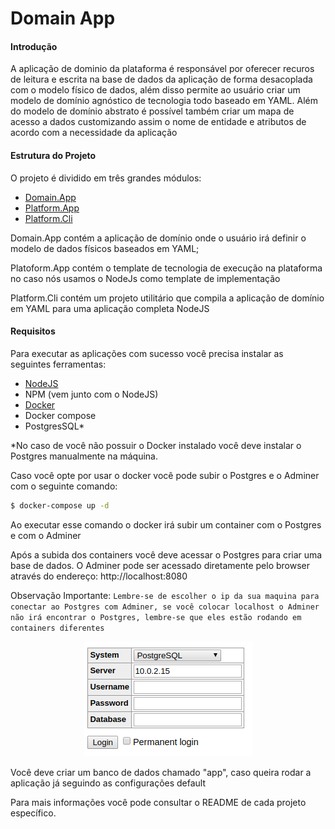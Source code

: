 # Domain App

#### Introdução
A aplicação de dominio da plataforma é responsável por oferecer recuros de leitura e escrita na base de dados da aplicação de forma desacoplada com o modelo físico de dados, além disso permite ao usuário criar um modelo de domínio agnóstico de tecnologia todo baseado em YAML. Além do modelo de domínio abstrato é possível também criar um mapa de acesso a dados customizando assim o nome de entidade e atributos de acordo com a necessidade da aplicação

#### Estrutura do Projeto
O projeto é dividido em três grandes módulos:
* [Domain.App](/Domain.App/README.md)
* [Platform.App](/Platform.App/README.md)
* [Platform.Cli](/Platform.Cli/README.md)

Domain.App contém a aplicação de domínio onde o usuário irá definir o modelo de dados físicos baseados em YAML;

Platoform.App contém o template de tecnologia de execução na plataforma no caso nós usamos o NodeJs como template de implementação

Platform.Cli contém um projeto utilitário que compila a aplicação de domínio em YAML para uma aplicação completa NodeJS

#### Requisitos

Para executar as aplicações com sucesso você precisa instalar as seguintes ferramentas:
* [NodeJS](https://nodejs.org)
* NPM (vem junto com o NodeJS)
* [Docker](https://www.docker.com/)
* Docker compose
* PostgresSQL*

*No caso de você não possuir o Docker instalado você deve instalar o Postgres manualmente na máquina.

Caso você opte por usar o docker você pode subir o Postgres e o Adminer com o seguinte comando:
```sh
$ docker-compose up -d
```
Ao executar esse comando o docker irá subir um container com o Postgres e com o Adminer

Após a subida dos containers você deve acessar o Postgres para criar uma base de dados.
O Adminer pode ser acessado diretamente pelo browser através do endereço:
http://localhost:8080

Observação Importante:
    ```Lembre-se de escolher o ip da sua maquina para conectar ao Postgres com Adminer, se você colocar localhost o Adminer não irá encontrar o Postgres, lembre-se que eles estão rodando em containers diferentes```
    
<p align="center">
  <img src="./screenshots/loginAdminer.jpg" alt="Login no Adminer">
</p>

Você deve criar um banco de dados chamado "app", caso queira rodar a aplicação já seguindo as configurações default

Para mais informações você pode consultar o README de cada projeto específico.